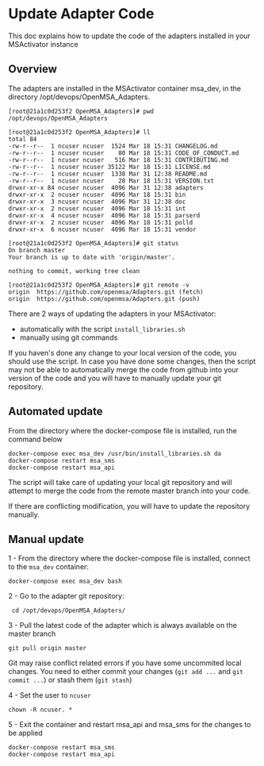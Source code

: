 Update Adapter Code
=================

This doc explains how to update the code of the adapters installed in your MSActivator instance

Overview
--------

The adapters are installed in the MSActivator container msa_dev, in the directory /opt/devops/OpenMSA_Adapters.

```
[root@21a1c0d253f2 OpenMSA_Adapters]# pwd
/opt/devops/OpenMSA_Adapters

[root@21a1c0d253f2 OpenMSA_Adapters]# ll
total 84
-rw-r--r--  1 ncuser ncuser  1524 Mar 18 15:31 CHANGELOG.md
-rw-r--r--  1 ncuser ncuser    80 Mar 18 15:31 CODE_OF_CONDUCT.md
-rw-r--r--  1 ncuser ncuser   516 Mar 18 15:31 CONTRIBUTING.md
-rw-r--r--  1 ncuser ncuser 35122 Mar 18 15:31 LICENSE.md
-rw-r--r--  1 ncuser ncuser  1338 Mar 31 12:38 README.md
-rw-r--r--  1 ncuser ncuser    28 Mar 18 15:31 VERSION.txt
drwxr-xr-x 84 ncuser ncuser  4096 Mar 31 12:38 adapters
drwxr-xr-x  2 ncuser ncuser  4096 Mar 18 15:31 bin
drwxr-xr-x  3 ncuser ncuser  4096 Mar 31 12:38 doc
drwxr-xr-x  2 ncuser ncuser  4096 Mar 18 15:31 int
drwxr-xr-x  4 ncuser ncuser  4096 Mar 18 15:31 parserd
drwxr-xr-x  2 ncuser ncuser  4096 Mar 18 15:31 polld
drwxr-xr-x  6 ncuser ncuser  4096 Mar 18 15:31 vendor

[root@21a1c0d253f2 OpenMSA_Adapters]# git status
On branch master
Your branch is up to date with 'origin/master'.

nothing to commit, working tree clean

[root@21a1c0d253f2 OpenMSA_Adapters]# git remote -v
origin	https://github.com/openmsa/Adapters.git (fetch)
origin	https://github.com/openmsa/Adapters.git (push)

```

There are 2 ways of updating the adapters in your MSActivator:

- automatically with the script `install_libraries.sh` 
- manually using git commands

If you haven's done any change to your local version of the code, you should use the script. 
In case you have done some changes, then the script may not be able to automatically merge the code from github into your version of the code and you will have to manually update your git repository.

Automated update
----------------

From the directory where the docker-compose file is installed, run the command below

```
docker-compose exec msa_dev /usr/bin/install_libraries.sh da
docker-compose restart msa_sms
docker-compose restart msa_api

```

The script will take care of updating your local git repository and will attempt to merge the code from the remote master branch into your code.

If there are conflicting modification, you will have to update the repository manually.

Manual update
-------------

1 - From the directory where the docker-compose file is installed, connect to the `msa_dev` container:

```
docker-compose exec msa_dev bash
```

2 - Go to the adapter git repository:

```
 cd /opt/devops/OpenMSA_Adapters/
 ```

 3 - Pull the latest code of the adapter which is always available on the master branch

 ```
 git pull origin master
 ```

Git may raise conflict related errors if you have some uncommited local changes. You need to either commit your changes (`git add ...` and `git commit ...`) or stash them (`git stash`)

4 - Set the user to `ncuser`

```
chown -R ncuser. *
```

5 - Exit the container and restart msa_api and msa_sms for the changes to be applied

```
docker-compose restart msa_sms
docker-compose restart msa_api
```